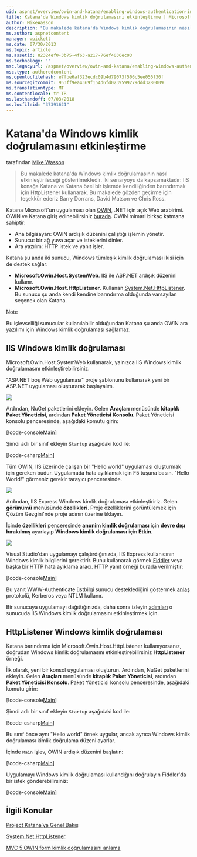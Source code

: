 ```yaml
---
uid: aspnet/overview/owin-and-katana/enabling-windows-authentication-in-katana
title: Katana'da Windows kimlik doğrulamasını etkinleştirme | Microsoft Docs
author: MikeWasson
description: "Bu makalede katana'da Windows kimlik doğrulamasının nasıl etkinleştirileceği gösterilmektedir. İki senaryoyu da kapsamaktadır: IIS konağa Katana ve Kat barındırma için HttpListener kullanarak..."
ms.author: aspnetcontent
manager: wpickett
ms.date: 07/30/2013
ms.topic: article
ms.assetid: 82324ef0-3b75-4f63-a217-76ef4036ec93
ms.technology: ''
msc.legacyurl: /aspnet/overview/owin-and-katana/enabling-windows-authentication-in-katana
msc.type: authoredcontent
ms.openlocfilehash: e7fbe6af323ecdc09b4d79073f506c5ee056f30f
ms.sourcegitcommit: 953ff9ea4369f154d6fd0239599279ddd3280009
ms.translationtype: MT
ms.contentlocale: tr-TR
ms.lasthandoff: 07/03/2018
ms.locfileid: "37391621"
---
```

<a name="enabling-windows-authentication-in-katana"></a>Katana'da Windows kimlik doğrulamasını etkinleştirme
====================
tarafından [Mike Wasson](https://github.com/MikeWasson)

> Bu makalede katana'da Windows kimlik doğrulamasının nasıl etkinleştirileceği gösterilmektedir. İki senaryoyu da kapsamaktadır: IIS konağa Katana ve Katana özel bir işlemde kendiliğinden barındırmak için HttpListener kullanarak. Bu makalede gözden geçirme için teşekkür ederiz Barry Dorrans, David Matson ve Chris Ross.


Katana Microsoft'un uygulaması olan [OWIN](http://owin.org/), .NET için açık Web arabirimi. OWIN ve Katana giriş edinebilirsiniz [burada](an-overview-of-project-katana.md). OWIN mimari birkaç katmana sahiptir:

- Ana bilgisayarı: OWIN ardışık düzenini çalıştığı işlemin yönetir.
- Sunucu: bir ağ yuva açar ve isteklerini dinler.
- Ara yazılım: HTTP istek ve yanıt işler.

Katana şu anda iki sunucu, Windows tümleşik kimlik doğrulaması ikisi için de destek sağlar:

- **Microsoft.Owin.Host.SystemWeb**. IIS ile ASP.NET ardışık düzenini kullanır.
- **Microsoft.Owin.Host.HttpListener**. Kullanan [System.Net.HttpListener](https://msdn.microsoft.com/library/system.net.httplistener.aspx). Bu sunucu şu anda kendi kendine barındırma olduğunda varsayılan seçenek olan Katana.

> [!NOTE]
> Bu işlevselliği sunucular kullanılabilir olduğundan Katana şu anda OWIN ara yazılımı için Windows kimlik doğrulaması sağlamaz.


## <a name="windows-authentication-in-iis"></a>IIS Windows kimlik doğrulaması

Microsoft.Owin.Host.SystemWeb kullanarak, yalnızca IIS Windows kimlik doğrulamasını etkinleştirebilirsiniz.

"ASP.NET boş Web uygulaması" proje şablonunu kullanarak yeni bir ASP.NET uygulaması oluşturarak başlayalım.

![](enabling-windows-authentication-in-katana/_static/image1.png)

Ardından, NuGet paketlerini ekleyin. Gelen **Araçları** menüsünde **kitaplık Paket Yöneticisi**, ardından **Paket Yöneticisi Konsolu**. Paket Yöneticisi konsolu penceresinde, aşağıdaki komutu girin:

[!code-console[Main](enabling-windows-authentication-in-katana/samples/sample1.cmd)]

Şimdi adlı bir sınıf ekleyin `Startup` aşağıdaki kod ile:

[!code-csharp[Main](enabling-windows-authentication-in-katana/samples/sample2.cs)]

Tüm OWIN, IIS üzerinde çalışan bir "Hello world" uygulaması oluşturmak için gereken budur. Uygulamada hata ayıklamak için F5 tuşuna basın. "Hello World!" görmeniz gerekir tarayıcı penceresinde.

![](enabling-windows-authentication-in-katana/_static/image2.png)

Ardından, IIS Express Windows kimlik doğrulaması etkinleştiririz. Gelen **görünümü** menüsünde **özellikleri**. Proje özelliklerini görüntülemek için Çözüm Gezgini'nde proje adının üzerine tıklayın.

İçinde **özellikleri** penceresinde **anonim kimlik doğrulaması** için **devre dışı bırakılmış** ayarlayıp **Windows kimlik doğrulaması** için  **Etkin**.

![](enabling-windows-authentication-in-katana/_static/image3.png)

Visual Studio'dan uygulamayı çalıştırdığınızda, IIS Express kullanıcının Windows kimlik bilgilerini gerektirir. Bunu kullanarak görmek [Fiddler](http://fiddler2.com/home) veya başka bir HTTP hata ayıklama aracı. HTTP yanıt örneği burada verilmiştir:

[!code-console[Main](enabling-windows-authentication-in-katana/samples/sample3.cmd?highlight=1,5-6)]

Bu yanıt WWW-Authenticate üstbilgi sunucu desteklediğini göstermek [anlaş](http://www.ietf.org/rfc/rfc4559.txt) protokolü, Kerberos veya NTLM kullanır.

Bir sunucuya uygulamayı dağıttığınızda, daha sonra izleyin [adımları](https://www.iis.net/configreference/system.webserver/security/authentication/windowsauthentication) o sunucuda IIS Windows kimlik doğrulamasını etkinleştirmek için.

## <a name="windows-authentication-in-httplistener"></a>HttpListener Windows kimlik doğrulaması

Katana barındırma için Microsoft.Owin.Host.HttpListener kullanıyorsanız, doğrudan Windows kimlik doğrulamasını etkinleştirebilirsiniz **HttpListener** örneği.

İlk olarak, yeni bir konsol uygulaması oluşturun. Ardından, NuGet paketlerini ekleyin. Gelen **Araçları** menüsünde **kitaplık Paket Yöneticisi**, ardından **Paket Yöneticisi Konsolu**. Paket Yöneticisi konsolu penceresinde, aşağıdaki komutu girin:

[!code-console[Main](enabling-windows-authentication-in-katana/samples/sample4.cmd)]

Şimdi adlı bir sınıf ekleyin `Startup` aşağıdaki kod ile:

[!code-csharp[Main](enabling-windows-authentication-in-katana/samples/sample5.cs)]

Bu sınıf önce aynı "Hello world" örnek uygular, ancak ayrıca Windows kimlik doğrulaması kimlik doğrulama düzeni ayarlar.

İçinde `Main` işlev, OWIN ardışık düzenini başlatın:

[!code-csharp[Main](enabling-windows-authentication-in-katana/samples/sample6.cs)]

Uygulamayı Windows kimlik doğrulaması kullandığını doğrulayın Fiddler'da bir istek gönderebilirsiniz:

[!code-console[Main](enabling-windows-authentication-in-katana/samples/sample7.cmd?highlight=1,4-5)]

## <a name="related-topics"></a>İlgili Konular

[Project Katana’ya Genel Bakış](an-overview-of-project-katana.md)

[System.Net.HttpListener](https://msdn.microsoft.com/library/system.net.httplistener.aspx)

[MVC 5 OWIN form kimlik doğrulamasını anlama](https://blogs.msdn.com/b/webdev/archive/2013/07/03/understanding-owin-forms-authentication-in-mvc-5.aspx)

